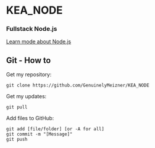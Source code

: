 # KEA_NODE

### Fullstack Node.js

[Learn mode about Node.js](https://nodejs.org/en/)

## Git - How to

Get my repository:

```
git clone https://github.com/GenuinelyMeizner/KEA_NODE
```

Get my updates:
```
git pull
```

Add files to GitHub:
```
git add [file/folder] [or -A for all]
git commit -m "[Message]"
git push
```